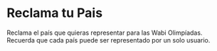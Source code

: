 # Reclama tu Pais 
Reclama el país que quieras representar para las Wabi Olimpíadas. Recuerda que cada país puede ser representado por un solo usuario.
